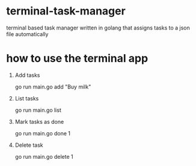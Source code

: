 # terminal-task-manager
terminal based task manager written in golang that assigns tasks to a json file automatically

# how to use the terminal app
1. Add tasks
   
   go run main.go add "Buy milk"

2. List tasks
   
   go run main.go list

3. Mark tasks as done
   
   go run main.go done 1

4. Delete task
   
   go run main.go delete 1


